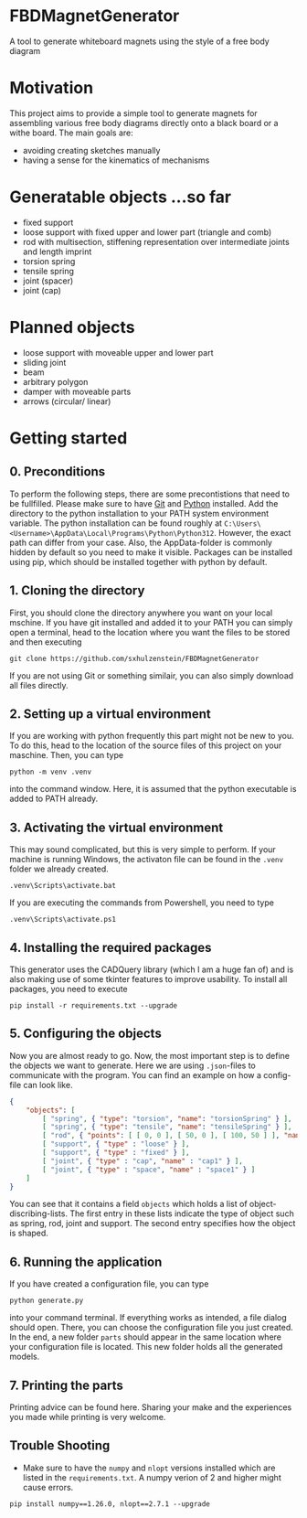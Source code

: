 # FBDMagnetGenerator
A tool to generate whiteboard magnets using the style of a free body diagram

# Motivation

This project aims to provide a simple tool to generate magnets for assembling various free body diagrams directly onto a black board or a withe board. The main goals are:
* avoiding creating sketches manually
* having a sense for the kinematics of mechanisms

# Generatable objects ...so far
* fixed support
* loose support with fixed upper and lower part (triangle and comb)
* rod with multisection, stiffening representation over intermediate joints and length imprint
* torsion spring
* tensile spring
* joint (spacer)
* joint (cap)

# Planned objects
* loose support with moveable upper and lower part
* sliding joint
* beam
* arbitrary polygon
* damper with moveable parts
* arrows (circular/ linear)

# Getting started

## 0. Preconditions
To perform the following steps, there are some precontistions that need to be fullfilled. Please make sure to have [Git]("https://git-scm.com/downloads") and [Python]("https://www.python.org/downloads") installed. Add the directory to the python installation to your PATH system environment variable. The python installation can be found roughly at `C:\Users\<Username>\AppData\Local\Programs\Python\Python312`. However, the exact path can differ from your case. Also, the AppData-folder is commonly hidden by default so you need to make it visible. Packages can be installed using pip, which should be installed together with python by default.

## 1. Cloning the directory
First, you should clone the directory anywhere you want on your local mschine. If you have git installed and added it to your PATH you can simply open a terminal, head to the location where you want the files to be stored and then executing
```
git clone https://github.com/sxhulzenstein/FBDMagnetGenerator
```
If you are not using Git or something similair, you can also simply download all files directly.

## 2. Setting up a virtual environment
If you are working with python frequently this part might not be new to you. To do this, head to the location of the source files of this project on your maschine. Then, you can type 
```
python -m venv .venv
```
into the command window. Here, it is assumed that the python executable is added to PATH already.

## 3. Activating the virtual environment
This may sound complicated, but this is very simple to perform. If your machine is running Windows, the activaton file can be found in the `.venv` folder we already created.
```
.venv\Scripts\activate.bat
``` 
If you are executing the commands from Powershell, you need to type
```
.venv\Scripts\activate.ps1
```

## 4. Installing the required packages
This generator uses the CADQuery library (which I am a huge fan of) and is also making use of some tkinter features to improve usability. To install all packages, you need to execute
```
pip install -r requirements.txt --upgrade
```

## 5. Configuring the objects
Now you are almost ready to go. Now, the most important step is to define the objects we want to generate. Here we are using `.json`-files to communicate with the program. You can find an example on how a config-file can look like.
```json
{
    "objects": [
        [ "spring", { "type": "torsion", "name": "torsionSpring" } ],
        [ "spring", { "type": "tensile", "name": "tensileSpring" } ],
        [ "rod", { "points": [ [ 0, 0 ], [ 50, 0 ], [ 100, 50 ] ], "name" : "rod_50_100"} ],
        [ "support", { "type" : "loose" } ],
        [ "support", { "type" : "fixed" } ],
        [ "joint", { "type" : "cap", "name" : "cap1" } ],
        [ "joint", { "type" : "space", "name" : "space1" } ]
    ]
}
```
You can see that it contains a field `objects` which holds a list of object-discribing-lists. The first entry in these lists indicate the type of object such as spring, rod, joint and support. The second entry specifies how the object is shaped.

## 6. Running the application
If you have created a configuration file, you can type
```
python generate.py
```
into your command terminal. If everything works as intended, a file dialog should open. There, you can choose the configuration file you just created. In the end, a new folder `parts` should appear in the same location where your configuration file is located. This new folder holds all the generated models.

## 7. Printing the parts
Printing advice can be found here. Sharing your make and the experiences you made while printing is very welcome.

## Trouble Shooting
* Make sure to have the `numpy` and `nlopt` versions installed which are listed in the `requirements.txt`. A numpy verion of 2 and higher might cause errors.   
```
pip install numpy==1.26.0, nlopt==2.7.1 --upgrade
``` 
